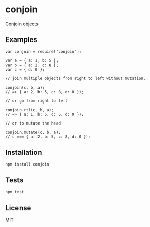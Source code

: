 # conjoin

Conjoin objects

## Examples

```
var conjoin = require('conjoin');

var a = { a: 1, b: 5 };
var b = { a: 2, c: 8 };
var c = { d: 0 };

// join multiple objects from right to left without mutation.

conjoin(c, b, a);
// => { a: 2, b: 5, c: 8, d: 0 });
```

```
// or go from right to left

conjoin.rtl(c, b, a);
// => { a: 1, b: 5, c: 5, d: 0 });
```

```
// or to mutate the head

conjoin.mutate(c, b, a);
// c === { a: 2, b: 5, c: 8, d: 0 });
```

## Installation

```sh
npm install conjoin
```

## Tests

    npm test

## License

MIT
